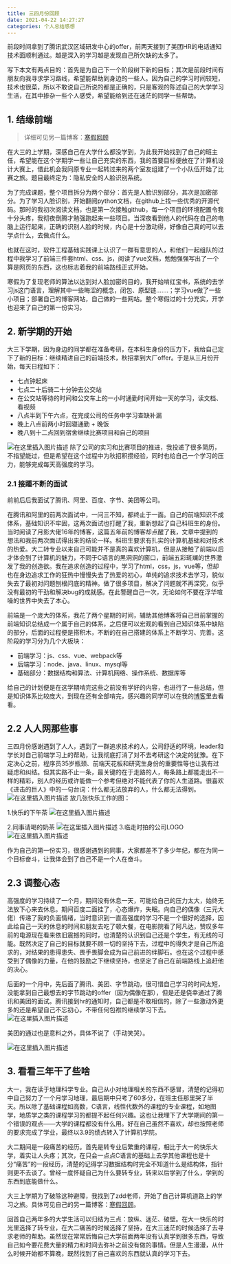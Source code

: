 ```yaml
---
title: 三四月份回顾
date: 2021-04-22 14:27:27
categories: 个人总结感想
---
```


前段时间拿到了腾讯武汉区域研发中心的offer，前两天接到了美团HR的电话通知技术面顺利通过。越是深入的学习越是发现自己所欠缺的太多了。

写下本文有两点目的：首先是为自己下一个阶段树下新的目标；其次是前段时间有朋友向我寻求学习路线，希望能帮助到身边的一些人。因为自己的学习时间较短，技术也很菜，所以不敢说自己所说的都是正确的，只是客观的陈述自己的大学学习生活，在其中掺杂一些个人感受，希望能给到还在迷茫的同学一些帮助。

## 1. 结缘前端

> 详细可见另一篇博客：[寒假回顾](http://blog.wutortoise.cn/2021/02/25/%E5%AF%92%E5%81%87%E5%9B%9E%E9%A1%BE)

在大三的上学期，深感自己在大学什么都没学到，为此我开始找到了自己的班主任，希望能在这个学期学一些让自己充实的东西，我的首要目标便放在了计算机设计大赛上，借此机会我同原专业一起转过来的两个室友组建了一个小队伍开始了比赛之旅。题目最终定为：隐私安全的人脸识别系统。

为了完成课题，整个项目拆分为两个部分：首先是人脸识别部分，其次是加密部分。为了学习人脸识别，开始翻阅python文档，在github上找一些优秀的开源代码。那时的我初次阅读文档，也是第一次接触github，每一个项目的环境配置令我十分头疼，我彻夜倒腾才勉强跑起来一些项目。当深夜看到他人的代码在自己的电脑上运行起来，正确的识别人脸的时候，内心是十分激动得，好像自己真的可以去学点什么，去做点什么。

也就在这时，软件工程基础实践课上认识了一群有意思的人，和他们一起组队的过程中我学习了前端三件套html、css、js，阅读了vue文档，勉勉强强写出了一个算是网页的东西，这也标志着我的前端路线正式开始。

寒假为了复现老师的算法以达到对人脸加密的目的，我开始啃红宝书，系统的去学习js这门语言，理解其中一些晦涩的概念，闭包、原型链.......；学习vue做了一些小项目；部署自己的博客网站，自己做的一些网站。整个寒假过的十分充实，开学也迎来了自己的第一份实习。

## 2. 新学期的开始
大三下学期，因为身边的同学都在准备考研，在本科生身份的压力下，我给自己定下了新的目标：继续精进自己的前端技术，秋招拿到大厂offer。于是从三月份开始，每天日程如下：

- 七点钟起床
- 七点二十后骑二十分钟去公交站
- 在公交站等待的时间和公交车上的一小时通勤时间开始一天的学习，读文档、看视频
- 八点半到下午六点，在完成公司的任务中学习查缺补漏
- 晚上八点前两小时回寝通勤 + 晚饭
- 晚八到十二点回到宿舍继续比赛项目和自己的项目

![在这里插入图片描述](https://img-blog.csdnimg.cn/20210422132321331.png?x-oss-process=image/watermark,type_ZmFuZ3poZW5naGVpdGk,shadow_10,text_aHR0cHM6Ly9ibG9nLmNzZG4ubmV0L3dlaXhpbl80Mzk1MDE0Mg==,size_16,color_FFFFFF,t_70)
除了公司的实习和比赛项目的推进，我投递了很多简历，不指望能过，但是希望在这个过程中为秋招积攒经验，同时也给自己一个学习的压力，能够完成每天高强度的学习。

### 2.1 接踵不断的面试
前前后后我面试了腾讯、阿里、百度、字节、美团等公司。

在腾讯和阿里的前两次面试中，一问三不知，都终止于一面。自己的前端知识不成体系，基础知识不牢固，这两次面试也打醒了我，重新想起了自己科班生的身份。当时阅读了月影大佬16年的博客，这篇五年前的博客却点醒了我，文章中提到的想法和我前两次面试得出来的结论一样。科班生要求有扎实的计算机基础和对技术的热爱。大二转专业以来自己可能并不是真的喜欢计算机，但是从接触了前端以后才体会到了计算机的魅力，不同于C语言的黑洞洞的窗口，前端五彩斑斓的世界激发了我的创造欲。我在追求创造的过程中，学习了html，css，js，vue等，但却也在身边追求工作的狂热中慢慢失去了热爱的初心，单纯的追求技术去学习，貌似失去了最初对问题刨根问底的精神。做了很多项目，解决了问题就不再深究，似乎没有最初的干劲和解决bug的成就感。在此警醒自己一次，无论如何不要在浮华喧噪的世界中失去了本心。

前端是一个庞大的体系，我花了两个星期的时间，辅助其他博客将自己目前掌握的前端知识总结成一个属于自己的体系，之后便可以宏观的看到自己知识体系中缺陷的部分，后面的过程便是搭积木，不断的在自己搭建的体系上不断学习、完善。这阶段的学习分为几个大板块：
- 前端学习：js、css、vue、webpack等
- 后端学习：node、java、linux、mysql等
- 基础部分：数据结构和算法、计算机网络、操作系统、数据库等

给自己的计划便是在这学期啃完这些之前没有学好的内容，也进行了一些总结，但是知识体系比较庞大，到现在还有全部啃完，感兴趣的同学可以在我的[博客](http://blog.wutortoise.cn/)里去看看。

## 2.2 人人网那些事
三四月份感谢遇到了人人，遇到了一群追求技术的人，公司舒适的环境，leader和学长对自己前端学习上的帮助，让我彻底打消了对不去考研这个决定的犹豫。在下定决心之前，程序员35岁瓶颈、前端天花板和研究生身份的重要性等也让我有过疑虑和纠结。但其实路不止一条，最关键的在于走路的人，每条路上都能走出不一样的精彩，别人的经历或许能做一个参考但绝对不能代表了你的人生道路。很喜欢《进击的巨人》中的一句台词：什么都无法放弃的人，什么都无法得到。
![在这里插入图片描述](https://img-blog.csdnimg.cn/20210422135656821.png?x-oss-process=image/watermark,type_ZmFuZ3poZW5naGVpdGk,shadow_10,text_aHR0cHM6Ly9ibG9nLmNzZG4ubmV0L3dlaXhpbl80Mzk1MDE0Mg==,size_16,color_FFFFFF,t_70)
放几张快乐工作的图：

1.快乐的下午茶
![在这里插入图片描述](https://img-blog.csdnimg.cn/20210422141000888.jpg?x-oss-process=image/watermark,type_ZmFuZ3poZW5naGVpdGk,shadow_10,text_aHR0cHM6Ly9ibG9nLmNzZG4ubmV0L3dlaXhpbl80Mzk1MDE0Mg==,size_16,color_FFFFFF,t_70#pic_center)

2.同事请喝的奶茶
![在这里插入图片描述](https://img-blog.csdnimg.cn/20210422141117983.jpg?x-oss-process=image/watermark,type_ZmFuZ3poZW5naGVpdGk,shadow_10,text_aHR0cHM6Ly9ibG9nLmNzZG4ubmV0L3dlaXhpbl80Mzk1MDE0Mg==,size_16,color_FFFFFF,t_70#pic_center)
3.临走时拍的公司LOGO
![在这里插入图片描述](https://img-blog.csdnimg.cn/20210422141154797.jpg?x-oss-process=image/watermark,type_ZmFuZ3poZW5naGVpdGk,shadow_10,text_aHR0cHM6Ly9ibG9nLmNzZG4ubmV0L3dlaXhpbl80Mzk1MDE0Mg==,size_16,color_FFFFFF,t_70#pic_center)

作为自己的第一份实习，很感谢遇到的同事，大家都差不了多少年纪，都在为同一个目标奋斗，让我体会到了自己不是一个人在奋斗。


## 2.3 调整心态
高强度的学习持续了一个月，期间没有休息一天，可能给自己的压力太大，始终无法放下心来去休息。期间百度二面挂了，心态爆炸，失眠。向自己的偶像（三元大佬）传递了我的负面情绪，当时意识到一直高强度的学习不是一个很好的选择，因此给自己一天的休息的时间和朋友去吃了顿大餐，在电影院看了阿凡达，赞叹多年前的电源现在看来依旧震撼的同时，也清楚的认识到自己还是个学生，有无线的可能。既然决定了自己的目标就要不顾一切的坚持下去，过程中的得失才是自己所追求的，对结果的患得患失、畏手畏脚会成为自己前进的绊脚石。也在这个过程中感受到了偶像的力量，在他的鼓励之下继续坚持，也坚定了自己在前端路线上追赶他的决心。

后面的一个月中，先后面了腾讯、美团、字节跳动，很可惜自己学习的时间太短，没能拿到自己最想去的字节跳动的offer（因为偶像在那），但是还是侥幸通过了腾讯和美团的面试。腾讯接到hr的通知时，自己都是不敢相信的，除了一些激动外更多的还是希望自己不忘初心，不带任何包袱的继续学习下去。
![在这里插入图片描述](https://img-blog.csdnimg.cn/20210422142511527.jpg?x-oss-process=image/watermark,type_ZmFuZ3poZW5naGVpdGk,shadow_10,text_aHR0cHM6Ly9ibG9nLmNzZG4ubmV0L3dlaXhpbl80Mzk1MDE0Mg==,size_16,color_FFFFFF,t_70#pic_center)

美团的通过也是意料之外，具体不说了（手动笑哭）。


![在这里插入图片描述](https://img-blog.csdnimg.cn/202104221424237.jpg?x-oss-process=image/watermark,type_ZmFuZ3poZW5naGVpdGk,shadow_10,text_aHR0cHM6Ly9ibG9nLmNzZG4ubmV0L3dlaXhpbl80Mzk1MDE0Mg==,size_16,color_FFFFFF,t_70#pic_center)


## 3. 看看三年干了些啥

大一，我在读于地理科学专业。自己从小对地理相关的东西不感冒，清楚的记得初中自己努力了一个月学习地理，最后期中只考了60多分，在班主任那里哭了半天。所以除了基础课程如高数，C语言，线性代数外的课程的专业课程，如地图学，地质学之类的课程学习的都提不起任何兴趣。这也让我埋下了大学期间的第一个错误的观点——大学的课程都没有什么用。好在自己虽然不喜欢，却也按照老师的要求完成了学业，最终以3.9的绩点转入了计算机学院。

大二期间是一段痛苦的经历。首先是转专业后繁重的课程，相比于大一的快乐大学，着实让人头疼；其次，在只会一点点C语言的基础上去学其他课程也是十分“痛苦”的一段经历，清楚的记得学习数据结构时完全不知道什么是结构体，指针则更不去谈了。曾经一度怀疑自己为什么要转专业，转来以后学到了什么，学到的东西到底能做什么。

大三上学期为了破除这种避障，我找到了zdd老师，开始了自己计算机道路上的学习之旅。具体可见自己的另一篇博客：[寒假回顾](http://blog.wutortoise.cn/2021/02/25/%E5%AF%92%E5%81%87%E5%9B%9E%E9%A1%BE)。

回首自己两年多的大学生活可以归结为三点：放纵、迷茫、破壁。在大一快乐的时光里选择了转专业，在大二痛苦的时候选择了坚持，在大三迷茫的时候选择了去寻求老师的帮助。虽然现在常常后悔自己大学前面两年没有认真学到很多东西，导致自己如今要花费大量的精力和时间去弥补之前没有做的事情。但是人生漫漫，从什么时候开始都不算晚，既然找到了自己喜欢的东西就认真的学习下去。